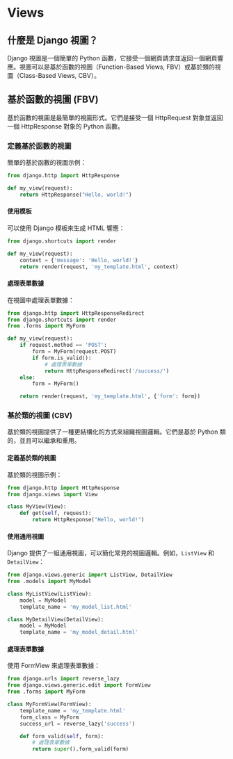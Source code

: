 # Views

## 什麼是 Django 視圖？

Django 視圖是一個簡單的 Python 函數，它接受一個網頁請求並返回一個網頁響應。視圖可以是基於函數的視圖（Function-Based Views, FBV）或基於類的視圖（Class-Based Views, CBV）。

## 基於函數的視圖 (FBV)

基於函數的視圖是最簡單的視圖形式。它們是接受一個 HttpRequest 對象並返回一個 HttpResponse 對象的 Python 函數。

### 定義基於函數的視圖

簡單的基於函數的視圖示例：

```python
from django.http import HttpResponse

def my_view(request):
    return HttpResponse("Hello, world!")
```

#### 使用模板

可以使用 Django 模板來生成 HTML 響應：

```python
from django.shortcuts import render

def my_view(request):
    context = {'message': 'Hello, world!'}
    return render(request, 'my_template.html', context)
```

#### 處理表單數據

在視圖中處理表單數據：

```python
from django.http import HttpResponseRedirect
from django.shortcuts import render
from .forms import MyForm

def my_view(request):
    if request.method == 'POST':
        form = MyForm(request.POST)
        if form.is_valid():
            # 處理表單數據
            return HttpResponseRedirect('/success/')
    else:
        form = MyForm()

    return render(request, 'my_template.html', {'form': form})
```

### 基於類的視圖 (CBV)

基於類的視圖提供了一種更結構化的方式來組織視圖邏輯。它們是基於 Python 類的，並且可以繼承和重用。

#### 定義基於類的視圖

基於類的視圖示例：

```python
from django.http import HttpResponse
from django.views import View

class MyView(View):
    def get(self, request):
        return HttpResponse("Hello, world!")
```


#### 使用通用視圖

Django 提供了一組通用視圖，可以簡化常見的視圖邏輯。例如，`ListView` 和 `DetailView`：

```python
from django.views.generic import ListView, DetailView
from .models import MyModel

class MyListView(ListView):
    model = MyModel
    template_name = 'my_model_list.html'

class MyDetailView(DetailView):
    model = MyModel
    template_name = 'my_model_detail.html'
```

#### 處理表單數據

使用 FormView 來處理表單數據：

```python
from django.urls import reverse_lazy
from django.views.generic.edit import FormView
from .forms import MyForm

class MyFormView(FormView):
    template_name = 'my_template.html'
    form_class = MyForm
    success_url = reverse_lazy('success')

    def form_valid(self, form):
        # 處理表單數據
        return super().form_valid(form)
```


